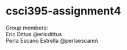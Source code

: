 # csci395-assignment4


Group members:\
Eric Dittus @ericdittus\
Perla Escano Estrella @perlaescano\
